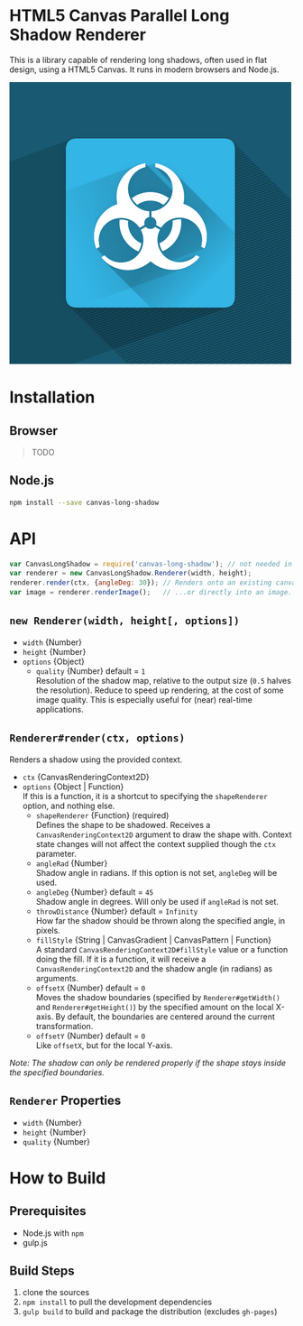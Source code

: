 # HTML5 Canvas Parallel Long Shadow Renderer

This is a library capable of rendering long shadows, often used in flat design, using a HTML5 Canvas. It runs in modern browsers and Node.js.

![Reference Image](demo-src/fancy-reference.png)

# Installation

## Browser

> TODO

## Node.js

```bash
npm install --save canvas-long-shadow
```

# API

```javascript
var CanvasLongShadow = require('canvas-long-shadow'); // not needed in the browser
var renderer = new CanvasLongShadow.Renderer(width, height);
renderer.render(ctx, {angleDeg: 30}); // Renders onto an existing canvas...
var image = renderer.renderImage();   // ...or directly into an image.
```

## `new Renderer(width, height[, options])`

* `width` {Number}
* `height` {Number}
* `options` {Object}
    - `quality` {Number} default = `1` <br/>
      Resolution of the shadow map, relative to the output size (`0.5` halves the resolution). Reduce to speed up rendering, at the cost of some image quality. This is especially useful for (near) real-time applications.

## `Renderer#render(ctx, options)`

Renders a shadow using the provided context.

* `ctx` {CanvasRenderingContext2D}
* `options` {Object | Function} <br/>
  If this is a function, it is a shortcut to specifying the `shapeRenderer` option, and nothing else.
    - `shapeRenderer` {Function} (required) <br/>
      Defines the shape to be shadowed. Receives a `CanvasRenderingContext2D` argument to draw the shape with. Context state changes will not affect the context supplied though the `ctx` parameter.
    - `angleRad` {Number} <br/>
      Shadow angle in radians. If this option is not set, `angleDeg` will be used.
    - `angleDeg` {Number} default = `45` <br/>
      Shadow angle in degrees. Will only be used if `angleRad` is not set.
    - `throwDistance` {Number} default = `Infinity` <br/>
      How far the shadow should be thrown along the specified angle, in pixels.
    - `fillStyle` {String | CanvasGradient | CanvasPattern | Function} <br/>
      A standard `CanvasRenderingContext2D#fillStyle` value or a function doing the fill. If it is a function, it will receive a `CanvasRenderingContext2D` and the shadow angle (in radians) as arguments.
    - `offsetX` {Number} default = `0` <br/>
      Moves the shadow boundaries (specified by `Renderer#getWidth()` and `Renderer#getHeight()`) by the specified amount on the local X-axis. By default, the boundaries are centered around the current transformation.
    - `offsetY` {Number} default = `0` <br/>
      Like `offsetX`, but for the local Y-axis.

_Note: The shadow can only be rendered properly if the shape stays inside the specified boundaries._

## `Renderer` Properties

* `width` {Number}
* `height` {Number}
* `quality` {Number}

# How to Build

## Prerequisites

* Node.js with `npm`
* gulp.js

## Build Steps

1. clone the sources
2. `npm install` to pull the development dependencies
3. `gulp build` to build and package the distribution (excludes `gh-pages`)
